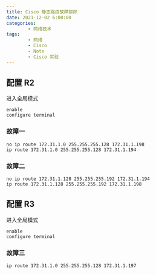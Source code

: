```yaml
---
title: Cisco 静态路由故障排除
date: 2021-12-02 6:00:00
categories:
        - 网络技术
tags:
        - 网络
        - Cisco
        - Note
        - Cisco 实验
---
```


## 配置 R2

进入全局模式

```
enable
configure terminal
```

### 故障一

```
no ip route 172.31.1.0 255.255.255.128 172.31.1.198
ip route 172.31.1.0 255.255.255.128 172.31.1.194
```

### 故障二

```
no ip route 172.31.1.128 255.255.255.192 172.31.1.194
ip route 172.31.1.128 255.255.255.192 172.31.1.198
```

## 配置 R3

进入全局模式

```
enable
configure terminal
```

### 故障三

```
ip route 172.31.1.0 255.255.255.128 172.31.1.197
```
